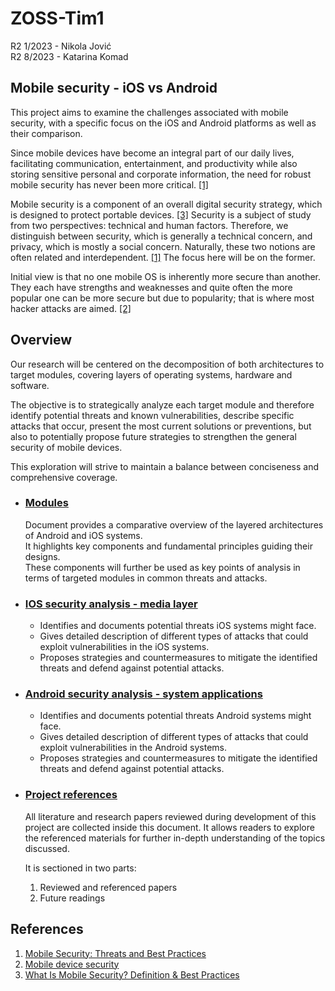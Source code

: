 # ZOSS-Tim1

R2 1/2023 - Nikola Jović  
R2 8/2023 - Katarina Komad

## Mobile security - iOS vs Android

This project aims to examine the challenges associated with mobile security, with a specific focus on the iOS and Android platforms as well as their comparison.

Since mobile devices have become an integral part of our daily lives, facilitating communication, entertainment, and productivity while also storing sensitive personal and corporate information, the need for robust mobile security has never been more critical. [[1]](https://www.hindawi.com/journals/misy/2020/8828078/)

Mobile security is a component of an overall digital security strategy, which is designed to protect portable devices. [[3]](https://www.forbes.com/advisor/business/what-is-mobile-security/) Security is a subject of study from two perspectives: technical and human factors. Therefore, we distinguish between security, which is generally a technical concern, and privacy, which is mostly a social concern. Naturally, these two notions are often related and interdependent. [[1]](https://www.hindawi.com/journals/misy/2020/8828078/) The focus here will be on the former.

Initial view is that no one mobile OS is inherently more secure than another. They each have strengths and weaknesses and quite often the more popular one can be more secure but due to popularity; that is where most hacker attacks are aimed. [[2]](https://sci-hub.se/10.1504/IJICS.2015.069205)

## Overview

Our research will be centered on the decomposition of both architectures to target modules, covering layers of operating systems, hardware and software.

The objective is to strategically analyze each target module and therefore identify potential threats and known vulnerabilities, describe specific attacks that occur, present the most current solutions or preventions, but also to potentially propose future strategies to strengthen the general security of mobile devices.

This exploration will strive to maintain a balance between conciseness and comprehensive coverage.

* ### [Modules](documentation/architecture.md)

  Document provides a comparative overview of the layered architectures of Android and iOS systems.  
  It highlights key components and fundamental principles guiding their designs.  
  These components will further be used as key points of analysis in terms of targeted modules in common threats and attacks.

* ### [IOS security analysis - media layer](documentation/ios/a-media-layer-analysis.md)
    - Identifies and documents potential threats iOS systems might face.
    - Gives detailed description of different types of attacks that could exploit vulnerabilities in the iOS systems.
    - Proposes strategies and countermeasures to mitigate the identified threats and defend against potential attacks.

* ### [Android security analysis - system applications](documentation/android/android-system-applications.md)
    - Identifies and documents potential threats Android systems might face.
    - Gives detailed description of different types of attacks that could exploit vulnerabilities in the Android systems.
    - Proposes strategies and countermeasures to mitigate the identified threats and defend against potential attacks.
  
* ### [Project references](documentation/project-references.md)

  All literature and research papers reviewed during development of this project are collected inside this document. It allows readers to explore the referenced materials for further in-depth understanding of the topics discussed.  

  It is sectioned in two parts:
    1. Reviewed and referenced papers 
    2. Future readings

## References

1. [Mobile Security: Threats and Best Practices](https://www.hindawi.com/journals/misy/2020/8828078/)
2. [Mobile device security](https://sci-hub.se/10.1504/IJICS.2015.069205)
3. [What Is Mobile Security? Definition & Best Practices](https://www.forbes.com/advisor/business/what-is-mobile-security/)
